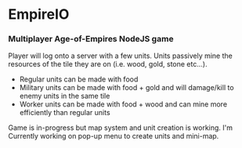 # EmpireIO
### Multiplayer Age-of-Empires NodeJS game


Player will log onto a server with a few units.  Units passively mine the resources of the tile they are on (i.e. wood, gold, stone etc...).

* Regular units can be made with food
* Military units can be made with food + gold and will damage/kill to enemy units in the same tile
* Worker units can be made with food + wood and can mine more efficiently than regular units

Game is in-progress but map system and unit creation is working.
I'm Currently working on pop-up menu to create units and mini-map.